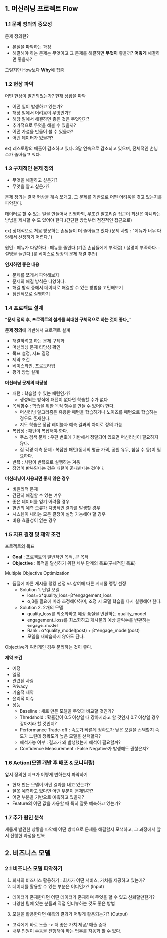 ## 1. 머신러닝 프로젝트 Flow
### 1.1 문제 정의의 중요성
문제 정의란?
- 본질을 파악하는 과정
- 해결해야 하는 문제는 무엇이고 그 문제를 해결하면 **무엇이** 좋을까? **어떻게** 해결하면 좋을까?

그렇지만 How보다 **Why**에 집중

### 1.2 현상 파악
어떤 현상이 발견되었는가? 현재 상황을 파악
- 어떤 일이 발생하고 있는가?
- 해당 일에서 어려움이 무엇인가?
- 해당 일에서 해결하면 좋은 것은 무엇인가?
- 추가적으로 무엇을 해볼 수 있을까?
- 어떤 가설을 만들어 볼 수 있을까?
- 어떤 데이터가 있을까?

ex) 레스토랑의 매출이 감소하고 있다. 3달 연속으로 감소되고 있으며, 전체적인 손님 수가 줄어들고 있다.

### 1.3 구체적인 문제 정의 
- 무엇을 해결하고 싶은가?
- 무엇을 알고 싶은가?

문제 정의는 결국 현상을 계속 쪼개고, 그 문제를 기반으로 어떤 어려움을 겪고 있는지를 파악한다.

데이터로 할 수 있는 일을 만들어서 진행하되, 무조건 알고리즘 접근이 최선은 아니라는 방법을 제시할 수 도 있어야 한다.(간단한 방법부터 점진적인 접근으로)

ex) 상대적으로 처음 방문하는 손님들이 더 줄어들고 있다.(문제 사항 : "메뉴가 너무 다양해서 선정하기 어렵다.")

원인 : 메뉴가 다양하다 : 메뉴를 줄인다.(기존 손님들에게 부적절) / 설명이 부족하다. : 설명을 늘린다.(룰 베이스로 당장의 문제 해결 추천)

**인지하면 좋은 내용**
- 문제를 쪼개서 파악해보자
- 문제의 해결 방식은 다양하다.
- 해결 방식 중에서 데이터로 해결할 수 있는 방법을 고민해보기
- 점진적으로 실행하기

### 1.4 프로젝트 설계
**"문제 정의 후, 프로젝트의 설계를 최대한 구체적으로 하는 것이 좋다,,"**

**문제 정의**에 기반해서 프로젝트 설계
- 해결하려고 하는 문제 구체화
- 머신러닝 문제 타당성 확인
- 목표 설정, 지표 결정
- 제약 조건
- 베이스라인, 프로토타입
- 평가 방법 설계

**머신러닝 문제의 타당성**
- 패턴 : 학습할 수 있는 패턴인가?
  - 생성되는 방식에 패턴이 없다면 학습할 수가 없다
- 목적함수 : 학습을 위한 목적 함수를 만들 수 있어야 한다.
  - 머신러닝 알고리즘은 유용한 패턴을 학습하거나 노이즈를 패턴으로 학습하는 경우도 존재한다.
  - 지도 학습은 정답 레이블과 예측 결과의 차이로 정의 가능
- 복잡성 : 패턴이 복잡해야 한다.
  - 주소 검색 문제 : 우편 번호에 기반해서 정렬되어 있으면 머신러닝이 필요하지 않다.
  - 집 각경 예측 문제 : 복잡한 패턴(동네의 평균 가격, 공원 유무, 침실 수 등)이 필요하다.
 - 반복 : 사람이 반복으로 실행하는 겨웅
  - 잡업이 반복된다는 것은 패턴이 존재한다는 것이다.

**머신러닝이 사용되면 좋지 않은 경우**
- 비윤리적 문제
- 간단히 해결할 수 있는 겨우
- 좋은 데이터를 얻기 어려울 경우
- 한번의 예측 오류가 치명적인 결과를 발생할 경우
- 시스템이 내리는 모든 결정이 설명 가능해야 할 경우
- 비용 효율성이 없는 경우

### 1.5 지표 결정 및 제약 조건
프로젝트의 목표
- **Goal** : 프로젝트의 일반적인 목적, 큰 목적
- **Objective** : 목적을 달성하기 위한 세부 단계의 목표(구체적인 목표)

Multiple Objective Optimization
- 품질에 따른 게시물 랭킹 선정 vs 참여에 따른 게시물 랭킹 선정
  - Solution 1. 단일 모델
    - loss=α\*quality_loss+β\*engagement_loss  
    - α,β를 필요에 따라 조정해야하며, 조정 시 모델 학습을 다시 실행해야 한다.
  - Solution 2. 2개의 모델
    - quality_loss를 최소화하고 예상 품질을 반환하는 quality_model
    - engagement_loss를 최소화하고 게시물의 예상 클릭수를 반환하는 engage_model  
    - Rank : α\*quality_model(post) + β\*engage_model(post)
    - 모델을 재학습하지 않아도 된다.

Objective가 여러개인 경우 분리하는 것이 좋다.

**제약 조건**
- 예정
- 일정
- 관련된 사람
- Privacy
- 기술적 제약
- 윤리적 이슈
- 성능
  - Baseline : 새로 만든 모델을 무엇과 비교할 것인가?
  - Thredshold : 확률값이 0.5 이상일 때 강아지라고 할 것인지 0.7 이상일 경우 강아지라 할 것인지?
  - Performance Trade-off : 속도가 빠른데 정확도가 낮은 모델을 선택할지 속도가 느린데 정확도가 높은 모델을 선택할지?
  - 해석가능 여부 : 결과가 왜 발생했는지 해석이 필요할까?
  - Confidence Measurement : False Negative가 발생해도 괜찮은지?

### 1.6 Action(모델 개발 후 배포 & 모니터링)

앞서 정의한 지표가 어떻게 변하는지 파악하기
- 현재 만든 모델이 어떤 결과를 내고 있는가?
- 잘못 예측하고 있다면 어떤 부분이 문제일까?
- 어떤 부분을 기반으로 예측하고 있을까?
- Feature의 어떤 값을 사용할 때 특히 잘못 예측하고 있는가?

### 1.7 추가 원인 분석
새롭게 발견한 상황을 파악해 어떤 방식으로 문제를 해결할지 모색하고, 그 과정에서 앞서 진행한 과정을 반복
## 2. 비즈니스 모델
### 2.1 비즈니스 모델 파악하기
1. 회사의 비즈니스 활용하기 : 회사가 어떤 서비스, 가치를 제공하고 있는가?
2. 데이터를 활용할 수 있는 부분은 어디인가? (Input)
  - 데이터가 존재한다면 어떤 데이터가 존재하며 무엇을 할 수 있고 신뢰할만한가?
  - 다양한 팀에 있는 분들과 직접 인터뷰하는 것도 좋은 방법
3. 모델을 활용한다면 예측의 결과가 어떻게 활용되는가? (Output)
  - 고객에게 바로 노출 -> 더 좋은 가치 제공/ 매출 증대
  - 내부 인원이 수동을 진행해야 하는 업무를 자동화 할 수 있다.

